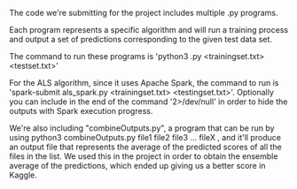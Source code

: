 The code we're submitting for the project includes multiple .py programs. 

Each program represents a specific algorithm and will run a training process and output a set of predictions corresponding
to the given test data set.

The command to run these programs is 'python3 <program>.py <trainingset.txt> <testset.txt>'

For the ALS algorithm, since it uses Apache Spark, the command to run is 'spark-submit als_spark.py <trainingset.txt> <testingset.txt>'. Optionally you can include in the end of the command '2>/dev/null' in order to hide the outputs with Spark execution progress.

We're also including "combineOutputs.py", a program that can be run by using python3 combineOutputs.py file1 file2 file3 ... fileX , and it'll produce an output file that represents the average of the predicted scores of all the files in the list. We used this in the project in order to obtain the ensemble average of the predictions, which ended up giving us a better score in Kaggle.
